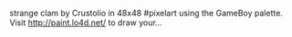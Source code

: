 strange clam by Crustolio in 48x48 #pixelart using the GameBoy palette. Visit http://paint.lo4d.net/ to draw your… 